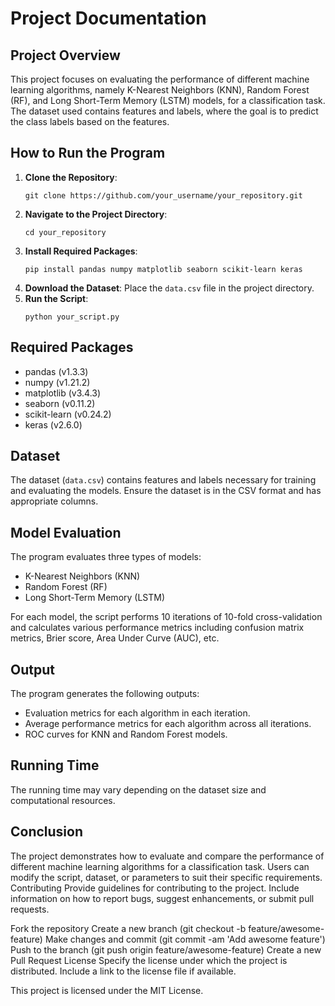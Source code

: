 # Project Documentation

## Project Overview
This project focuses on evaluating the performance of different machine learning algorithms, namely K-Nearest Neighbors (KNN), Random Forest (RF), and Long Short-Term Memory (LSTM) models, for a classification task. The dataset used contains features and labels, where the goal is to predict the class labels based on the features.

## How to Run the Program
1. **Clone the Repository**: 
   ```
   git clone https://github.com/your_username/your_repository.git
   ```
2. **Navigate to the Project Directory**:
   ```
   cd your_repository
   ```
3. **Install Required Packages**:
   ```
   pip install pandas numpy matplotlib seaborn scikit-learn keras
   ```
4. **Download the Dataset**: Place the `data.csv` file in the project directory.
5. **Run the Script**:
   ```
   python your_script.py
   ```

## Required Packages
- pandas (v1.3.3)
- numpy (v1.21.2)
- matplotlib (v3.4.3)
- seaborn (v0.11.2)
- scikit-learn (v0.24.2)
- keras (v2.6.0)

## Dataset
The dataset (`data.csv`) contains features and labels necessary for training and evaluating the models. Ensure the dataset is in the CSV format and has appropriate columns.

## Model Evaluation
The program evaluates three types of models:
- K-Nearest Neighbors (KNN)
- Random Forest (RF)
- Long Short-Term Memory (LSTM)

For each model, the script performs 10 iterations of 10-fold cross-validation and calculates various performance metrics including confusion matrix metrics, Brier score, Area Under Curve (AUC), etc.

## Output
The program generates the following outputs:
- Evaluation metrics for each algorithm in each iteration.
- Average performance metrics for each algorithm across all iterations.
- ROC curves for KNN and Random Forest models.

## Running Time
The running time may vary depending on the dataset size and computational resources.

## Conclusion
The project demonstrates how to evaluate and compare the performance of different machine learning algorithms for a classification task. Users can modify the script, dataset, or parameters to suit their specific requirements.
Contributing
Provide guidelines for contributing to the project. Include information on how to report bugs, suggest enhancements, or submit pull requests.

Fork the repository
Create a new branch (git checkout -b feature/awesome-feature)
Make changes and commit (git commit -am 'Add awesome feature')
Push to the branch (git push origin feature/awesome-feature)
Create a new Pull Request
License
Specify the license under which the project is distributed. Include a link to the license file if available.

This project is licensed under the MIT License.
